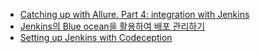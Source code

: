 - [Catching up with Allure. Part 4: integration with Jenkins](http://overtest.me/catching-up-with-allure-part-4-integration-with-jenkins/)
- [Jenkins의 Blue ocean을 활용하여 배포 관리하기](https://novemberde.github.io/devops/2017/10/21/Jenkins.html)
- [Setting up Jenkins with Codeception](https://codeception.com/02-04-2015/setting-up-jenkins-with-codeception.html)